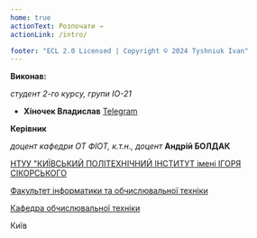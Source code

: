 ```yaml
---
home: true
actionText: Розпочати →
actionLink: /intro/

footer: "ECL 2.0 Licensed | Copyright © 2024 Tyshniuk Ivan"
---
```



**Виконав:** 

*студент 2-го курсу, групи ІО-21* 

- <span padding-right:5em></span> **Хіночек Владислав** <a href="https://t.me/vlad_Programmer" target="_blank"> Telegram </a>



**Керівник**

*доцент кафедри ОТ ФІОТ, к.т.н., доцент*<span padding-right:5em></span> **Андрій БОЛДАК** 

[НТУУ "КИЇВСЬКИЙ ПОЛІТЕХНІЧНИЙ ІНСТИТУТ імені ІГОРЯ СІКОРСЬКОГО](https://kpi.ua/)

[Факультет інформатики та обчислювальної техніки](https://fiot.kpi.ua/)

[Кафедра обчислювальної техніки](https://comsys.kpi.ua/)

Київ
